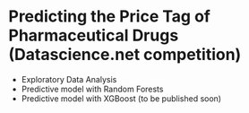 # Predicting the Price Tag of Pharmaceutical Drugs (Datascience.net competition)

- Exploratory Data Analysis
- Predictive model with Random Forests
- Predictive model with XGBoost (to be published soon)
